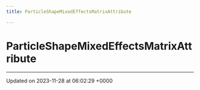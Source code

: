 ```yaml
---
title: ParticleShapeMixedEffectsMatrixAttribute

---
```


# ParticleShapeMixedEffectsMatrixAttribute





-------------------------------

Updated on 2023-11-28 at 06:02:29 +0000